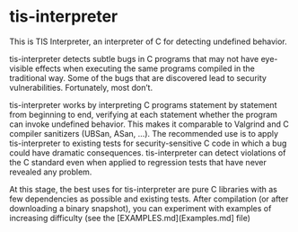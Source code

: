 # tis-interpreter

This is TIS Interpreter,
an interpreter of C for detecting undefined behavior.

tis-interpreter detects subtle bugs in C programs that may not have
eye-visible effects when executing the same programs compiled in the
traditional way. Some of the bugs that are discovered lead to security
vulnerabilities. Fortunately, most don’t.

tis-interpreter works by interpreting C programs statement by
statement from beginning to end, verifying at each statement whether
the program can invoke undefined behavior. This makes it comparable to
Valgrind and C compiler sanitizers (UBSan, ASan, …). The recommended
use is to apply tis-interpreter to existing tests for
security-sensitive C code in which a bug could have dramatic
consequences. tis-interpreter can detect violations of the C standard
even when applied to regression tests that have never revealed any
problem.

At this stage, the best uses for tis-interpreter are pure C libraries
with as few dependencies as possible and existing tests. After
compilation (or after downloading a binary snapshot), you can
experiment with examples of increasing difficulty (see the
[EXAMPLES.md](Examples.md] file)
